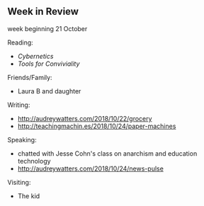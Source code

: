 ## Week in Review
week beginning 21 October

Reading:
* _Cybernetics_
* _Tools for Conviviality_

Friends/Family:
* Laura B and daughter

Writing:
* http://audreywatters.com/2018/10/22/grocery
* http://teachingmachin.es/2018/10/24/paper-machines

Speaking:
* chatted with Jesse Cohn's class on anarchism and education technology
* http://audreywatters.com/2018/10/24/news-pulse

Visiting:
* The kid
